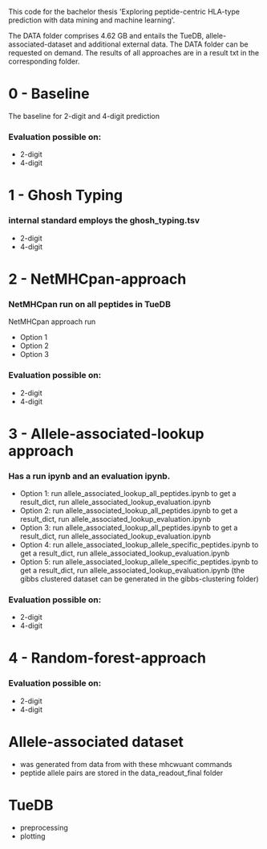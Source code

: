 
This code for the bachelor thesis 'Exploring peptide-centric HLA-type prediction with data mining and machine learning'.

The DATA folder comprises 4.62 GB and entails the TueDB, allele-associated-dataset and additional external data. The DATA folder can be requested on demand.
The results of all approaches are in a result txt in the corresponding folder.

# 0 - Baseline
The baseline for 2-digit and 4-digit prediction
### Evaluation possible on:
- 2-digit
- 4-digit

# 1 - Ghosh Typing
### internal standard employs the ghosh_typing.tsv
- 2-digit
- 4-digit

# 2 - NetMHCpan-approach
### NetMHCpan run on all peptides in TueDB
NetMHCpan approach run 
- Option 1
- Option 2
- Option 3
### Evaluation possible on:
- 2-digit
- 4-digit

# 3 - Allele-associated-lookup approach
### Has a run ipynb and an evaluation ipynb.
- Option 1: run allele_associated_lookup_all_peptides.ipynb to get a result_dict, run allele_associated_lookup_evaluation.ipynb
- Option 2: run allele_associated_lookup_all_peptides.ipynb to get a result_dict, run allele_associated_lookup_evaluation.ipynb
- Option 3: run allele_associated_lookup_all_peptides.ipynb to get a result_dict, run allele_associated_lookup_evaluation.ipynb
- Option 4: run allele_associated_lookup_allele_specific_peptides.ipynb to get a result_dict, run allele_associated_lookup_evaluation.ipynb
- Option 5: run allele_associated_lookup_allele_specific_peptides.ipynb to get a result_dict, run allele_associated_lookup_evaluation.ipynb (the gibbs clustered dataset can be generated in the gibbs-clustering folder)
### Evaluation possible on:
- 2-digit
- 4-digit

# 4 - Random-forest-approach
### Evaluation possible on:
- 2-digit
- 4-digit

# Allele-associated dataset
- was generated from data from with these mhcwuant commands
- peptide allele pairs are stored in the data_readout_final folder


# TueDB
- preprocessing
- plotting
